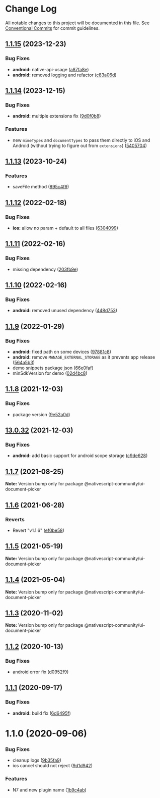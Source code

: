 # Change Log

All notable changes to this project will be documented in this file.
See [Conventional Commits](https://conventionalcommits.org) for commit guidelines.

## [1.1.15](https://github.com/nativescript-community/ui-document-picker/compare/v1.1.14...v1.1.15) (2023-12-23)

### Bug Fixes

* **android:** native-api-usage ([a87fa8e](https://github.com/nativescript-community/ui-document-picker/commit/a87fa8e71dafac822644eb69559ba5b9a9257fae))
* **android:** removed logging and refactor ([c83a06d](https://github.com/nativescript-community/ui-document-picker/commit/c83a06da2d3903635f759715cb92f8dbe44e2184))

## [1.1.14](https://github.com/nativescript-community/ui-document-picker/compare/v1.1.13...v1.1.14) (2023-12-15)

### Bug Fixes

* **android:** multiple extensions fix ([9d0f0b8](https://github.com/nativescript-community/ui-document-picker/commit/9d0f0b86dded175f51ad31c63931ad784395a787))

### Features

* new `mimeTypes` and `documentTypes` to pass them directly to iOS and Android (without trying to figure out from `extensions`) ([5405704](https://github.com/nativescript-community/ui-document-picker/commit/5405704b051add12907146f99f1c124d8ad1e7fd))

## [1.1.13](https://github.com/nativescript-community/ui-document-picker/compare/v1.1.12...v1.1.13) (2023-10-24)

### Features

* saveFile method ([895c4f9](https://github.com/nativescript-community/ui-document-picker/commit/895c4f9964b661f7e73632a9424280561565939c))

## [1.1.12](https://github.com/nativescript-community/ui-document-picker/compare/v1.1.11...v1.1.12) (2022-02-18)

### Bug Fixes

* **ios:** allow no param + default to all files ([6304099](https://github.com/nativescript-community/ui-document-picker/commit/6304099cf5c29c2b25bd19f2a35d97390ad716cf))

## [1.1.11](https://github.com/nativescript-community/ui-document-picker/compare/v1.1.10...v1.1.11) (2022-02-16)

### Bug Fixes

* missing dependency ([203fb9e](https://github.com/nativescript-community/ui-document-picker/commit/203fb9e46c7f6c526ff67c50ff8f60d842bd097e))

## [1.1.10](https://github.com/nativescript-community/ui-document-picker/compare/v1.1.9...v1.1.10) (2022-02-16)

### Bug Fixes

* **android:** removed unused dependency ([448d753](https://github.com/nativescript-community/ui-document-picker/commit/448d75379ce7c25d6faba64b2a4a320b4f5e058c))

## [1.1.9](https://github.com/nativescript-community/ui-document-picker/compare/v1.1.8...v1.1.9) (2022-01-29)

### Bug Fixes

* **android:** fixed path on some devices ([97881c8](https://github.com/nativescript-community/ui-document-picker/commit/97881c808dee5fb4f78339e2562482554dbe3bc4))
* **android:** remove `MANAGE_EXTERNAL_STORAGE` as it prevents app release ([564a5b3](https://github.com/nativescript-community/ui-document-picker/commit/564a5b3706c9bdd2ba9be963e77b7f03bd5f6eb4))
* demo snippets package json ([66e0faf](https://github.com/nativescript-community/ui-document-picker/commit/66e0fafb85037956c81a85e891b53a7291f3aaa2))
* minSdkVersion for demo ([02d4bc8](https://github.com/nativescript-community/ui-document-picker/commit/02d4bc821c93f7326d9ffc4136528220ad7c711a))

## [1.1.8](https://github.com/nativescript-community/ui-document-picker/compare/v13.0.32...v1.1.8) (2021-12-03)

### Bug Fixes

* package version ([9e52a0d](https://github.com/nativescript-community/ui-document-picker/commit/9e52a0ddec67b47a369efbf422731388681e2965))

## [13.0.32](https://github.com/nativescript-community/ui-document-picker/compare/v1.1.7...v13.0.32) (2021-12-03)

### Bug Fixes

* **android:** add basic support for android scope storage ([c9de628](https://github.com/nativescript-community/ui-document-picker/commit/c9de6286140c602fceeed4f9aaf635c8b29b41f9))

## [1.1.7](https://github.com/nativescript-community/ui-document-picker/compare/v1.1.6...v1.1.7) (2021-08-25)

**Note:** Version bump only for package @nativescript-community/ui-document-picker

## [1.1.6](https://github.com/nativescript-community/ui-document-picker/compare/v1.1.5...v1.1.6) (2021-06-28)

### Reverts

* Revert "v1.1.6" ([ef0be58](https://github.com/nativescript-community/ui-document-picker/commit/ef0be58589aa75a6be4a85b2837b6f968c341b08))

## [1.1.5](https://github.com/nativescript-community/ui-document-picker/compare/v1.1.4...v1.1.5) (2021-05-19)

**Note:** Version bump only for package @nativescript-community/ui-document-picker

## [1.1.4](https://github.com/nativescript-community/ui-document-picker/compare/v1.1.3...v1.1.4) (2021-05-04)

**Note:** Version bump only for package @nativescript-community/ui-document-picker

## [1.1.3](https://github.com/nativescript-community/ui-document-picker/compare/v1.1.2...v1.1.3) (2020-11-02)

**Note:** Version bump only for package @nativescript-community/ui-document-picker

## [1.1.2](https://github.com/nativescript-community/ui-document-picker/compare/v1.1.1...v1.1.2) (2020-10-13)

### Bug Fixes

* android error fix ([d0952f9](https://github.com/nativescript-community/ui-document-picker/commit/d0952f9f73a65e5500a598d0d1374e7020485120))

## [1.1.1](https://github.com/nativescript-community/ui-document-picker/compare/v1.1.0...v1.1.1) (2020-09-17)

### Bug Fixes

* **android:** build fix ([6d6495f](https://github.com/nativescript-community/ui-document-picker/commit/6d6495f8cbbd81f55773d74aae0fa0da0480dc21))

# 1.1.0 (2020-09-06)

### Bug Fixes

* cleanup logs ([9b35fa9](https://github.com/nativescript-community/ui-document-picker/commit/9b35fa97f115852ea53b554e8fec32489dcee2d7))
* ios cancel should not reject ([9d1d942](https://github.com/nativescript-community/ui-document-picker/commit/9d1d942a0fcfa51c031142df5b487bdb4ef6e57c))

### Features

* N7 and new plugin name ([1b9c4ab](https://github.com/nativescript-community/ui-document-picker/commit/1b9c4abf4eb1c64c8cee565f7a4ae08319718e3a))
